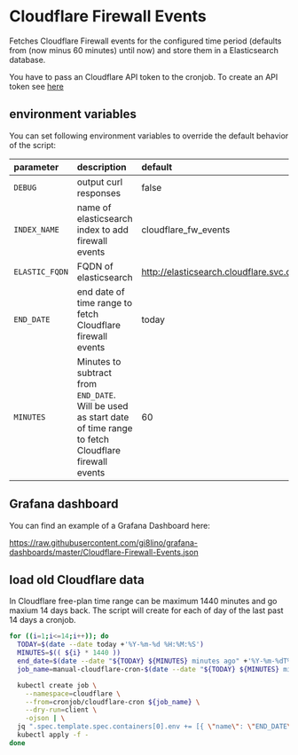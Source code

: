 # Cloudflare Firewall Events

Fetches Cloudflare Firewall events for the configured time period (defaults from (now minus 60 minutes) until now) and store them in a Elasticsearch database.

You have to pass an Cloudflare API token to the cronjob.
To create an API token see [here](https://developers.cloudflare.com/analytics/graphql-api/getting-started/authentication/api-token-auth)

## environment variables

You can set following environment variables to override the default behavior of the script:

| parameter                           | description                                                                          | default              |
| :---------------------------------- | :----------------------------------------------------------------------------------- | :------------------- |
| `DEBUG`                             | output curl responses                                                                | false                |
| `INDEX_NAME`                        | name of elasticsearch index to add firewall events                                   | cloudflare_fw_events |
| `ELASTIC_FQDN`                      | FQDN of elasticsearch                              | http://elasticsearch.cloudflare.svc.cluster.local:9200 |
| `END_DATE`                          | end date of time range to fetch Cloudflare firewall events                           | today                |
| `MINUTES`                           | Minutes to subtract from `END_DATE`. Will be used as start date of time range to fetch Cloudflare firewall events                                                                                     | 60                   |

## Grafana dashboard

You can find an example of a Grafana Dashboard here:

https://raw.githubusercontent.com/gi8lino/grafana-dashboards/master/Cloudflare-Firewall-Events.json

## load old Cloudflare data

In Cloudflare free-plan time range can be maximum 1440 minutes and go maxium 14 days back.
The script will create for each of day of the last past 14 days a cronjob.

```bash
for ((i=1;i<=14;i++)); do
  TODAY=$(date --date today +'%Y-%m-%d %H:%M:%S')
  MINUTES=$(( ${i} * 1440 ))
  end_date=$(date --date "${TODAY} ${MINUTES} minutes ago" +'%Y-%m-%dT%H:%M:%SZ')
  job_name=manual-cloudflare-cron-$(date --date "${TODAY} ${MINUTES} minutes ago" +'%Y-%m-%d')

  kubectl create job \
    --namespace=cloudflare \
    --from=cronjob/cloudflare-cron ${job_name} \
    --dry-run=client \
    -ojson | \
  jq ".spec.template.spec.containers[0].env += [{ \"name\": \"END_DATE\", value: \"${end_date}\" }]" | \
  kubectl apply -f -
done
```
